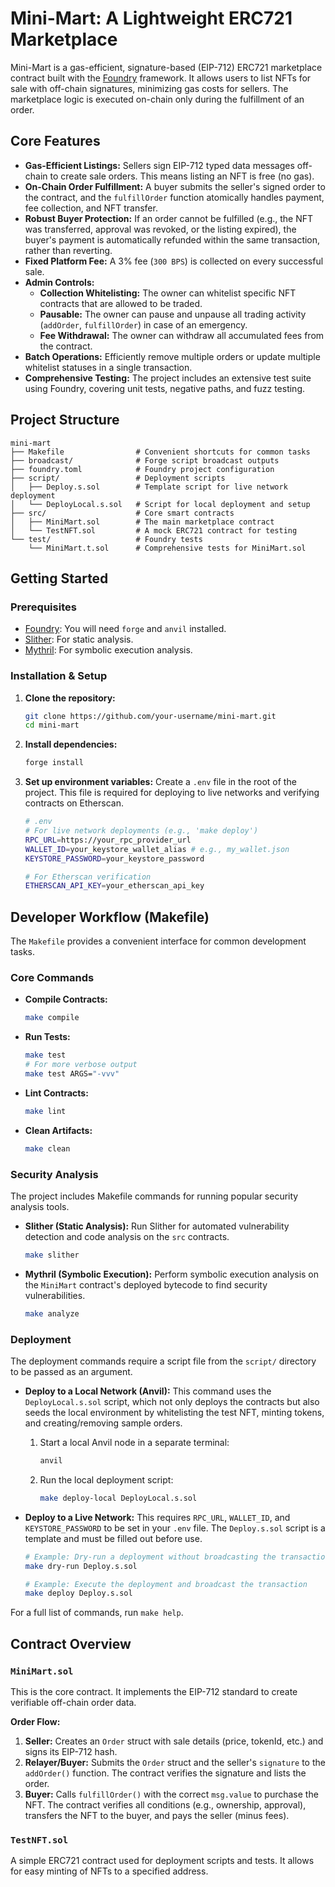 # Mini-Mart: A Lightweight ERC721 Marketplace

Mini-Mart is a gas-efficient, signature-based (EIP-712) ERC721 marketplace contract built with the [Foundry](https://github.com/foundry-rs/foundry) framework. It allows users to list NFTs for sale with off-chain signatures, minimizing gas costs for sellers. The marketplace logic is executed on-chain only during the fulfillment of an order.

## Core Features

*   **Gas-Efficient Listings:** Sellers sign EIP-712 typed data messages off-chain to create sale orders. This means listing an NFT is free (no gas).
*   **On-Chain Order Fulfillment:** A buyer submits the seller's signed order to the contract, and the `fulfillOrder` function atomically handles payment, fee collection, and NFT transfer.
*   **Robust Buyer Protection:** If an order cannot be fulfilled (e.g., the NFT was transferred, approval was revoked, or the listing expired), the buyer's payment is automatically refunded within the same transaction, rather than reverting.
*   **Fixed Platform Fee:** A 3% fee (`300 BPS`) is collected on every successful sale.
*   **Admin Controls:**
    *   **Collection Whitelisting:** The owner can whitelist specific NFT contracts that are allowed to be traded.
    *   **Pausable:** The owner can pause and unpause all trading activity (`addOrder`, `fulfillOrder`) in case of an emergency.
    *   **Fee Withdrawal:** The owner can withdraw all accumulated fees from the contract.
*   **Batch Operations:** Efficiently remove multiple orders or update multiple whitelist statuses in a single transaction.
*   **Comprehensive Testing:** The project includes an extensive test suite using Foundry, covering unit tests, negative paths, and fuzz testing.

## Project Structure

```
mini-mart
├── Makefile                # Convenient shortcuts for common tasks
├── broadcast/              # Forge script broadcast outputs
├── foundry.toml            # Foundry project configuration
├── script/                 # Deployment scripts
│   ├── Deploy.s.sol        # Template script for live network deployment
│   └── DeployLocal.s.sol   # Script for local deployment and setup
├── src/                    # Core smart contracts
│   ├── MiniMart.sol        # The main marketplace contract
│   └── TestNFT.sol         # A mock ERC721 contract for testing
└── test/                   # Foundry tests
    └── MiniMart.t.sol      # Comprehensive tests for MiniMart.sol
```

## Getting Started

### Prerequisites

*   [Foundry](https://book.getfoundry.sh/getting-started/installation): You will need `forge` and `anvil` installed.
*   [Slither](https://github.com/crytic/slither): For static analysis.
*   [Mythril](https://github.com/Consensys/mythril): For symbolic execution analysis.

### Installation & Setup

1.  **Clone the repository:**
    ```bash
    git clone https://github.com/your-username/mini-mart.git
    cd mini-mart
    ```

2.  **Install dependencies:**
    ```bash
    forge install
    ```

3.  **Set up environment variables:**
    Create a `.env` file in the root of the project. This file is required for deploying to live networks and verifying contracts on Etherscan.

    ```sh
    # .env
    # For live network deployments (e.g., 'make deploy')
    RPC_URL=https://your_rpc_provider_url
    WALLET_ID=your_keystore_wallet_alias # e.g., my_wallet.json
    KEYSTORE_PASSWORD=your_keystore_password

    # For Etherscan verification
    ETHERSCAN_API_KEY=your_etherscan_api_key
    ```

## Developer Workflow (Makefile)

The `Makefile` provides a convenient interface for common development tasks.

### Core Commands

*   **Compile Contracts:**
    ```bash
    make compile
    ```

*   **Run Tests:**
    ```bash
    make test
    # For more verbose output
    make test ARGS="-vvv"
    ```

*   **Lint Contracts:**
    ```bash
    make lint
    ```

*   **Clean Artifacts:**
    ```bash
    make clean
    ```

### Security Analysis

The project includes Makefile commands for running popular security analysis tools.

*   **Slither (Static Analysis):**
    Run Slither for automated vulnerability detection and code analysis on the `src` contracts.
    ```bash
    make slither
    ```

*   **Mythril (Symbolic Execution):**
    Perform symbolic execution analysis on the `MiniMart` contract's deployed bytecode to find security vulnerabilities.
    ```bash
    make analyze
    ```

### Deployment

The deployment commands require a script file from the `script/` directory to be passed as an argument.

*   **Deploy to a Local Network (Anvil):**
    This command uses the `DeployLocal.s.sol` script, which not only deploys the contracts but also seeds the local environment by whitelisting the test NFT, minting tokens, and creating/removing sample orders.

    1.  Start a local Anvil node in a separate terminal:
        ```bash
        anvil
        ```
    2.  Run the local deployment script:
        ```bash
        make deploy-local DeployLocal.s.sol
        ```

*   **Deploy to a Live Network:**
    This requires `RPC_URL`, `WALLET_ID`, and `KEYSTORE_PASSWORD` to be set in your `.env` file. The `Deploy.s.sol` script is a template and must be filled out before use.

    ```bash
    # Example: Dry-run a deployment without broadcasting the transaction
    make dry-run Deploy.s.sol

    # Example: Execute the deployment and broadcast the transaction
    make deploy Deploy.s.sol
    ```

For a full list of commands, run `make help`.

## Contract Overview

### `MiniMart.sol`

This is the core contract. It implements the EIP-712 standard to create verifiable off-chain order data.

**Order Flow:**
1.  **Seller:** Creates an `Order` struct with sale details (price, tokenId, etc.) and signs its EIP-712 hash.
2.  **Relayer/Buyer:** Submits the `Order` struct and the seller's `signature` to the `addOrder()` function. The contract verifies the signature and lists the order.
3.  **Buyer:** Calls `fulfillOrder()` with the correct `msg.value` to purchase the NFT. The contract verifies all conditions (e.g., ownership, approval), transfers the NFT to the buyer, and pays the seller (minus fees).

### `TestNFT.sol`

A simple ERC721 contract used for deployment scripts and tests. It allows for easy minting of NFTs to a specified address.
